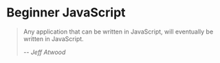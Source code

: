 # Beginner JavaScript

> Any application that can be written in JavaScript, will eventually be written in JavaScript.
>
> -- _Jeff Atwood_
